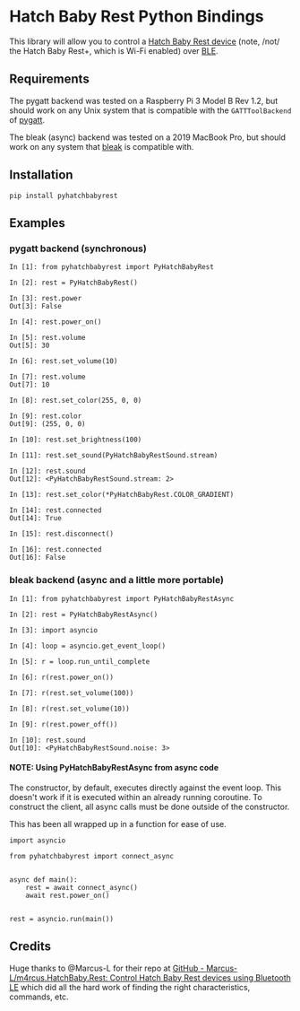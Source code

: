 # Hatch Baby Rest Python Bindings
This library will allow you to control a [Hatch Baby Rest device](https://www.hatchbaby.com/rest) (note, /not/ the Hatch Baby Rest+, which is Wi-Fi enabled) over [BLE](https://en.wikipedia.org/wiki/Bluetooth_Low_Energy).

## Requirements
The pygatt backend was tested on a Raspberry Pi 3 Model B Rev 1.2, but should work on any Unix system that is compatible with the `GATTToolBackend` of [pygatt](https://github.com/peplin/pygatt).

The bleak (async) backend was tested on a 2019 MacBook Pro, but should work on any system that [bleak](https://github.com/hbldh/bleak) is compatible with.

## Installation
`pip install pyhatchbabyrest`

## Examples
### pygatt backend (synchronous)
```python3
In [1]: from pyhatchbabyrest import PyHatchBabyRest

In [2]: rest = PyHatchBabyRest()

In [3]: rest.power
Out[3]: False

In [4]: rest.power_on()

In [5]: rest.volume
Out[5]: 30

In [6]: rest.set_volume(10)

In [7]: rest.volume
Out[7]: 10

In [8]: rest.set_color(255, 0, 0)

In [9]: rest.color
Out[9]: (255, 0, 0)

In [10]: rest.set_brightness(100)

In [11]: rest.set_sound(PyHatchBabyRestSound.stream)

In [12]: rest.sound
Out[12]: <PyHatchBabyRestSound.stream: 2>

In [13]: rest.set_color(*PyHatchBabyRest.COLOR_GRADIENT)
    
In [14]: rest.connected
Out[14]: True

In [15]: rest.disconnect()

In [16]: rest.connected
Out[16]: False
```

### bleak backend (async and a little more portable)
```python3
In [1]: from pyhatchbabyrest import PyHatchBabyRestAsync

In [2]: rest = PyHatchBabyRestAsync()

In [3]: import asyncio

In [4]: loop = asyncio.get_event_loop()

In [5]: r = loop.run_until_complete

In [6]: r(rest.power_on())

In [7]: r(rest.set_volume(100))

In [8]: r(rest.set_volume(10))

In [9]: r(rest.power_off())

In [10]: rest.sound
Out[10]: <PyHatchBabyRestSound.noise: 3>
```

#### NOTE: Using PyHatchBabyRestAsync from async code
The constructor, by default, executes directly against the event loop. This doesn't work if it is executed within an already running coroutine. To construct the client, all async calls must be done outside of the constructor.

This has been all wrapped up in a function for ease of use.

```python3
import asyncio

from pyhatchbabyrest import connect_async


async def main():
    rest = await connect_async()
    await rest.power_on()


rest = asyncio.run(main())
```

## Credits
Huge thanks to @Marcus-L for their repo at [GitHub - Marcus-L/m4rcus.HatchBaby.Rest: Control Hatch Baby Rest devices using Bluetooth LE](https://github.com/Marcus-L/m4rcus.HatchBaby.Rest) which did all the hard work of finding the right characteristics, commands, etc.
